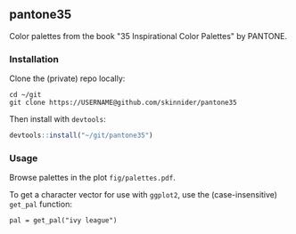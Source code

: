 ## pantone35

Color palettes from the book "35 Inspirational Color Palettes" by PANTONE.

### Installation

Clone the (private) repo locally:

```
cd ~/git
git clone https://USERNAME@github.com/skinnider/pantone35
```

Then install with `devtools`:

```r
devtools::install("~/git/pantone35")

```

### Usage

Browse palettes in the plot `fig/palettes.pdf`.

To get a character vector for use with `ggplot2`, use the (case-insensitive) `get_pal` function:

```
pal = get_pal("ivy league")
```
